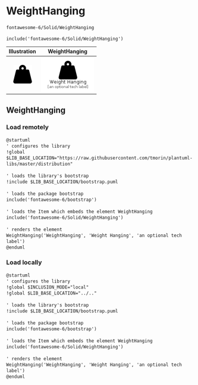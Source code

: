 # WeightHanging


```text
fontawesome-6/Solid/WeightHanging
```

```text
include('fontawesome-6/Solid/WeightHanging')
```



| Illustration | WeightHanging |
| :---: | :---: |
| ![illustration for Illustration](../../fontawesome-6/Solid/WeightHanging.png) | ![illustration for WeightHanging](../../fontawesome-6/Solid/WeightHanging.Local.png) |




## WeightHanging

### Load remotely
```plantuml
@startuml
' configures the library
!global $LIB_BASE_LOCATION="https://raw.githubusercontent.com/tmorin/plantuml-libs/master/distribution"

' loads the library's bootstrap
!include $LIB_BASE_LOCATION/bootstrap.puml

' loads the package bootstrap
include('fontawesome-6/bootstrap')

' loads the Item which embeds the element WeightHanging
include('fontawesome-6/Solid/WeightHanging')

' renders the element
WeightHanging('WeightHanging', 'Weight Hanging', 'an optional tech label')
@enduml
```

### Load locally
```plantuml
@startuml
' configures the library
!global $INCLUSION_MODE="local"
!global $LIB_BASE_LOCATION="../.."

' loads the library's bootstrap
!include $LIB_BASE_LOCATION/bootstrap.puml

' loads the package bootstrap
include('fontawesome-6/bootstrap')

' loads the Item which embeds the element WeightHanging
include('fontawesome-6/Solid/WeightHanging')

' renders the element
WeightHanging('WeightHanging', 'Weight Hanging', 'an optional tech label')
@enduml
```

